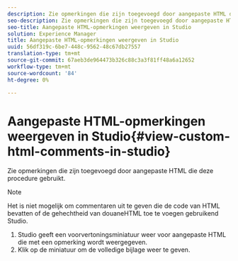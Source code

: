 ```yaml
---
description: Zie opmerkingen die zijn toegevoegd door aangepaste HTML die deze procedure gebruikt.
seo-description: Zie opmerkingen die zijn toegevoegd door aangepaste HTML die deze procedure gebruikt.
seo-title: Aangepaste HTML-opmerkingen weergeven in Studio
solution: Experience Manager
title: Aangepaste HTML-opmerkingen weergeven in Studio
uuid: 56df319c-6be7-448c-9562-48c67db27557
translation-type: tm+mt
source-git-commit: 67aeb3de964473b326c88c3a3f81ff48a6a12652
workflow-type: tm+mt
source-wordcount: '84'
ht-degree: 0%

---
```



# Aangepaste HTML-opmerkingen weergeven in Studio{#view-custom-html-comments-in-studio}

Zie opmerkingen die zijn toegevoegd door aangepaste HTML die deze procedure gebruikt.

>[!NOTE]
>
>Het is niet mogelijk om commentaren uit te geven die de code van HTML bevatten of de gehechtheid van douaneHTML toe te voegen gebruikend Studio.

1. Studio geeft een voorvertoningsminiatuur weer voor aangepaste HTML die met een opmerking wordt weergegeven.
1. Klik op de miniatuur om de volledige bijlage weer te geven.
